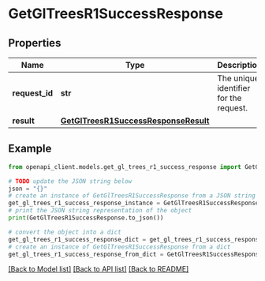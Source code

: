 # GetGlTreesR1SuccessResponse


## Properties

Name | Type | Description | Notes
------------ | ------------- | ------------- | -------------
**request_id** | **str** | The unique identifier for the request. | 
**result** | [**GetGlTreesR1SuccessResponseResult**](GetGlTreesR1SuccessResponseResult.md) |  | 

## Example

```python
from openapi_client.models.get_gl_trees_r1_success_response import GetGlTreesR1SuccessResponse

# TODO update the JSON string below
json = "{}"
# create an instance of GetGlTreesR1SuccessResponse from a JSON string
get_gl_trees_r1_success_response_instance = GetGlTreesR1SuccessResponse.from_json(json)
# print the JSON string representation of the object
print(GetGlTreesR1SuccessResponse.to_json())

# convert the object into a dict
get_gl_trees_r1_success_response_dict = get_gl_trees_r1_success_response_instance.to_dict()
# create an instance of GetGlTreesR1SuccessResponse from a dict
get_gl_trees_r1_success_response_from_dict = GetGlTreesR1SuccessResponse.from_dict(get_gl_trees_r1_success_response_dict)
```
[[Back to Model list]](../README.md#documentation-for-models) [[Back to API list]](../README.md#documentation-for-api-endpoints) [[Back to README]](../README.md)



